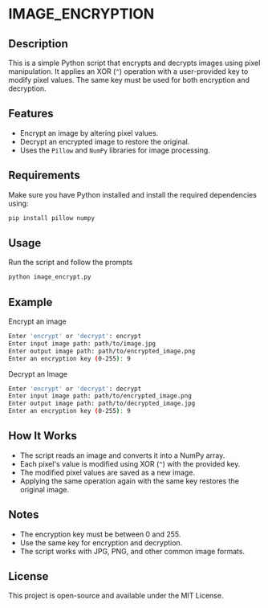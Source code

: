 # IMAGE_ENCRYPTION

## Description
This is a simple Python script that encrypts and decrypts images using pixel manipulation. It applies an XOR (`^`) operation with a user-provided key to modify pixel values. The same key must be used for both encryption and decryption.

## Features
- Encrypt an image by altering pixel values.
- Decrypt an encrypted image to restore the original.
- Uses the `Pillow` and `NumPy` libraries for image processing.

## Requirements
Make sure you have Python installed and install the required dependencies using:
```sh
pip install pillow numpy
```
## Usage 
Run the script and follow the prompts
```sh
python image_encrypt.py
```
## Example
Encrypt an image
```sh
Enter 'encrypt' or 'decrypt': encrypt
Enter input image path: path/to/image.jpg
Enter output image path: path/to/encrypted_image.png
Enter an encryption key (0-255): 9
```
Decrypt an Image
```sh
Enter 'encrypt' or 'decrypt': decrypt
Enter input image path: path/to/encrypted_image.png
Enter output image path: path/to/decrypted_image.jpg
Enter an encryption key (0-255): 9
```
## How It Works
- The script reads an image and converts it into a NumPy array.
- Each pixel's value is modified using XOR (`^`) with the provided key.
- The modified pixel values are saved as a new image.
- Applying the same operation again with the same key restores the original image.

## Notes
- The encryption key must be between 0 and 255.
- Use the same key for encryption and decryption.
- The script works with JPG, PNG, and other common image formats.

## License
This project is open-source and available under the MIT License.




